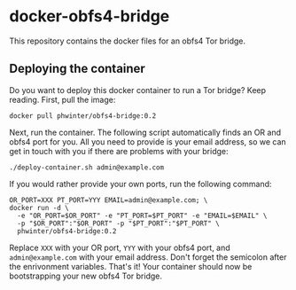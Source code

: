 # docker-obfs4-bridge

This repository contains the docker files for an obfs4 Tor bridge.

## Deploying the container

Do you want to deploy this docker container to run a Tor bridge?  Keep reading.
First, pull the image:

    docker pull phwinter/obfs4-bridge:0.2

Next, run the container.  The following script automatically finds an OR and
obfs4 port for you.  All you need to provide is your email address, so we can
get in touch with you if there are problems with your bridge:

    ./deploy-container.sh admin@example.com

If you would rather provide your own ports, run the following command:

    OR_PORT=XXX PT_PORT=YYY EMAIL=admin@example.com; \
    docker run -d \
      -e "OR_PORT=$OR_PORT" -e "PT_PORT=$PT_PORT" -e "EMAIL=$EMAIL" \
      -p "$OR_PORT":"$OR_PORT" -p "$PT_PORT":"$PT_PORT" \
      phwinter/obfs4-bridge:0.2

Replace `XXX` with your OR port, `YYY` with your obfs4 port, and
`admin@example.com` with your email address.  Don't forget the semicolon after
the enrivonment variables.  That's it!  Your container should now be
bootstrapping your new obfs4 Tor bridge.
